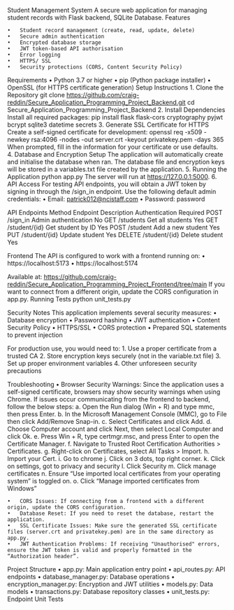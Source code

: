 Student Management System
A secure web application for managing student records with Flask backend, SQLite Database.
Features

    •	Student record management (create, read, update, delete)
    •	Secure admin authentication
    •	Encrypted database storage
    •	JWT token-based API authorisation
    •	Error logging
    •	HTTPS/ SSL 
    •	Security protections (CORS, Content Security Policy)

Requirements
    •	Python 3.7 or higher
    •	pip (Python package installer)
    •	OpenSSL (for HTTPS certificate generation)
Setup Instructions
    1. Clone the Repository
    git clone https://github.com/craig-reddin/Secure_Application_Programming_Project_Backend.git
    cd Secure_Application_Programming_Project_Backend
    2. Install Dependencies
    Install all required packages:
    pip install flask flask-cors cryptography pyjwt bcrypt sqlite3 datetime secrets
    3. Generate SSL Certificate for HTTPS
    Create a self-signed certificate for development:
    openssl req -x509 -newkey rsa:4096 -nodes -out server.crt -keyout privatekey.pem -days 365
    When prompted, fill in the information for your certificate or use defaults.
     
    4. Database and Encryption Setup
    The application will automatically create and initialise the database when ran. The database file and encryption keys will be stored in a variables.txt file created by the application.
    5. Running the Application
    python app.py
    The server will run at https://127.0.0.1:5000.
    6. API Access
    For testing API endpoints, you will obtain a JWT token by signing in through the /sign_in endpoint. Use the following default admin credentials:
        •	Email: patrick012@ncistaff.com
        •	Password: password

API Endpoints
Method	Endpoint	Description	Authentication Required
    POST	/sign_in	Admin authentication	No
    GET	/students	Get all students	Yes
    GET	/student/{id}	Get student by ID	Yes
    POST	/student	Add a new student	Yes
    PUT	/student/{id}	Update student	Yes
    DELETE	/student/{id}	Delete student	Yes

Frontend
The API is configured to work with a frontend running on:
    •	https://localhost:5173
    •	https://localhost:5174
    
Available at: https://github.com/craig-reddin/Secure_Application_Programming_Project_Frontend/tree/main
If you want to connect from a different origin, update the CORS configuration in app.py.
Running Tests
python unit_tests.py

Security Notes
This application implements several security measures:
    •	Database encryption
    •	Password hashing
    •	JWT authentication
    •	Content Security Policy
    •	HTTPS/SSL
    •	CORS protection
    •	Prepared SQL statements to prevent injection

For production use, you would need to:
    1.	Use a proper certificate from a trusted CA
    2.	Store encryption keys securely (not in the variable.txt file)
    3.	Set up proper environment variables
    4.	Other unforeseen security precautions

Troubleshooting
    •	Browser Security Warnings: Since the application uses a self-signed certificate, browsers may show security warnings when using Chrome. 
If issues occur communicating from the frontend to backend, follow the below steps:
    a.	Open the Run dialog (Win + R) and type mmc, then press Enter.
    b.	In the Microsoft Management Console (MMC), go to File then click Add/Remove Snap-in.
    c.	Select Certificates and click Add.
    d.	Choose Computer account and click Next, then select Local Computer and click Ok.
    e.	Press Win + R, type certmgr.msc, and press Enter to open the Certificate Manager.
    f.	Navigate to Trusted Root Certification Authorities > Certificates.
    g.	Right-click on Certificates, select All Tasks > Import.
    h.	Import your Cert.
    i.	Go to chrome
    j.	Click on 3 dots, top right corner.
    k.	Click on settings, got to privacy and security
    l.	Click Security
    m.	Click manage certificates
    n.	Ensure “Use imported local certificates from your operating system” is toggled on.
    o.	Click “Manage imported certificates from Windows”


    •	CORS Issues: If connecting from a frontend with a different origin, update the CORS configuration.
    •	Database Reset: If you need to reset the database, restart the application.
    •	SSL Certificate Issues: Make sure the generated SSL certificate files (server.crt and privatekey.pem) are in the same directory as app.py.
    •	JWT Authentication Problems: If receiving "Unauthorised" errors, ensure the JWT token is valid and properly formatted in the “Authorization header”.
    
Project Structure
    •	app.py: Main application entry point
    •	api_routes.py: API endpoints
    •	database_manager.py: Database operations
    •	encryption_manager.py: Encryption and JWT utilities
    •	models.py: Data models
    •	transactions.py: Database repository classes
    •	unit_tests.py: Endpoint Unit Tests 
